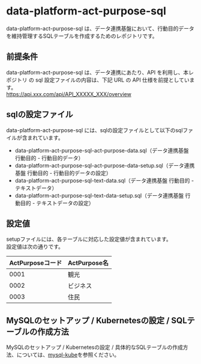 # data-platform-act-purpose-sql 
data-platform-act-purpose-sql は、データ連携基盤において、行動目的データを維持管理するSQLテーブルを作成するためのレポジトリです。  

## 前提条件  
data-platform-act-purpose-sql は、データ連携にあたり、API を利用し、本レポジトリ の sql 設定ファイルの内容は、下記 URL の API 仕様を前提としています。  
https://api.xxx.com/api/API_XXXXX_XXX/overview

## sqlの設定ファイル
data-platform-act-purpose-sql には、sqlの設定ファイルとして以下のsqlファイルが含まれています。  

* data-platform-act-purpose-sql-act-purpose-data.sql（データ連携基盤 行動目的 - 行動目的データ）
* data-platform-act-purpose-sql-act-purpose-data-setup.sql（データ連携基盤 行動目的 - 行動目的データの設定）
* data-platform-act-purpose-sql-text-data.sql（データ連携基盤 行動目的 - テキストデータ）
* data-platform-act-purpose-sql-text-data-setup.sql（データ連携基盤 行動目的 - テキストデータの設定）

## 設定値

setupファイルには、各テーブルに対応した設定値が含まれています。  
設定値は次の通りです。

| ActPurposeコード| ActPurpose名              | 
| --------------- | ------------------------- | 
| 0001            | 観光                      | 
| 0002            | ビジネス                  | 
| 0003            | 住民                      | 

## MySQLのセットアップ / Kubernetesの設定 / SQLテーブルの作成方法
MySQLのセットアップ / Kubernetesの設定 / 具体的なSQLテーブルの作成方法、については、[mysql-kube](https://github.com/latonaio/mysql-kube)を参照ください。
